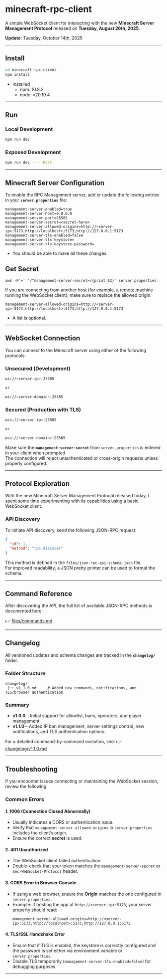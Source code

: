 # minecraft-rpc-client

A simple WebSocket client for interacting with the new **Minecraft Server Management Protocol** released on **Tuesday, August 26th, 2025**.

**Update:** Tuesday, October 14th, 2025

---

## Install

```bash
cd minecraft-rpc-client
npm install
```

- Installed
  - npm: 10.8.2
  - node: v20.19.4

---

## Run

### Local Development

```bash
npm run dev
```

### Exposed Development

```bash
npm run dev -- --host
```

---

## Minecraft Server Configuration

To enable the RPC Management server, add or update the following entries in your **`server.properties`** file:

```properties
management-server-enabled=true
management-server-host=0.0.0.0
management-server-port=25585
management-server-secret=<secret-here>
management-server-allowed-origins=http://<server-ip>:5173,http://localhost>:5173,http://127.0.0.1:5173
management-server-tls-enabled=false
management-server-tls-keystore=
management-server-tls-keystore-password=
```
- You should be able to make all these changes.


## Get Secret
```properties
awk -F'=' '/^management-server-secret=/{print $2}' server.properties
```

If you are connecting from another host (for example, a remote machine running the WebSocket client), make sure to replace the allowed origin:

```properties
management-server-allowed-origins=http://<server-ip>:5173,http://localhost>:5173,http://127.0.0.1:5173
```
- A list is optional.

---

## WebSocket Connection

You can connect to the Minecraft server using either of the following protocols:

### Unsecured (Development)
```bash
ws://<server-ip>:25585

or

ws://<server-domain>:25585
```

### Secured (Production with TLS)
```bash
wss://<server-ip>:25585

or

wss://<server-domain>:25585
```

Make sure the **`management-server-secret`** from `server.properties` is entered in your client when prompted.  
The connection will reject unauthenticated or cross-origin requests unless properly configured.

---

## Protocol Exploration

With the new Minecraft Server Management Protocol released today, I spent some time experimenting with its capabilities using a basic WebSocket client.

### API Discovery

To initiate API discovery, send the following JSON-RPC request:

```json
{
  "id": 1,
  "method": "rpc.discover"
}
```

This method is defined in the `files/json-rpc-api-schema.json` file.  
For improved readability, a JSON pretty printer can be used to format the schema.

---

## Command Reference

After discovering the API, the full list of available JSON-RPC methods is documented here:

👉 [files/commands.md](files/commands.md)

---

## Changelog

All versioned updates and schema changes are tracked in the **`changelog/`** folder.

### Folder Structure
```
changelog/
 ├── v1.1.0.md     # Added new commands, notifications, and TLS/browser authentication
```

### Summary
- **v1.0.0** – Initial support for allowlist, bans, operators, and player management.
- **v1.1.0** – Added IP ban management, server settings control, new notifications, and TLS authentication options.

For a detailed command-by-command evolution, see:
👉 [changelog/v1.1.0.md](changelog/v1.1.0.md)

---

## Troubleshooting

If you encounter issues connecting or maintaining the WebSocket session, review the following:

### Common Errors

#### 1. **1006 (Connection Closed Abnormally)**
- Usually indicates a CORS or authentication issue.
- Verify that `management-server-allowed-origins` in `server.properties` includes the client’s origin.
- Ensure the correct **secret** is used.

#### 2. **401 Unauthorized**
- The WebSocket client failed authentication.
- Double-check that your token matches the `management-server-secret` or `Sec-WebSocket-Protocol` header.

#### 3. **CORS Error in Browser Console**
- If using a web browser, ensure the **Origin** matches the one configured in `server.properties`.
- Example: if hosting the app at `http://<server-ip>:5173`, your server property should read:
  ```properties
  management-server-allowed-origins=http://<server-ip>:5173,http://localhost>:5173,http://127.0.0.1:5173
  ```

#### 4. **TLS/SSL Handshake Error**
- Ensure that if TLS is enabled, the keystore is correctly configured and the password is set either via environment variable or `server.properties`.
- Disable TLS temporarily (`management-server-tls-enabled=false`) for debugging purposes.

---

